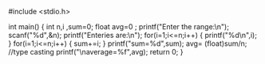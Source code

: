 #include <stdio.h>


int main()
{
    int n,i ,sum=0;
    float avg=0 ;
    printf("Enter the range:\n");
    scanf("%d",&n);
    printf("Enteries are:\n");
    for(i=1;i<=n;i++)
    {
        printf("%d\n",i);
    }
    for(i=1;i<=n;i++)
    {
        sum+=i;
    }
    printf("sum=%d",sum);
avg= (float)sum/n;  //type casting
printf("\naverage=%f",avg);
    return 0;
}
